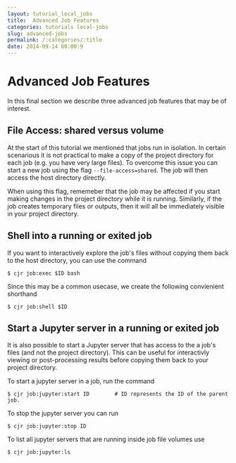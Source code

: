 ```yaml
---
layout: tutorial_local_jobs
title:  Advanced Job Features
categories: tutorials local-jobs
slug: advanced-jobs
permalink: /:categories/:title
date: 2014-09-14 00:00:9
---
```


Advanced Job Features
=======================

In this final section we describe three advanced job features that may be of interest.

## File Access: shared versus volume

At the start of this tutorial we mentioned that jobs run in isolation. In certain scenarious it is not practical to make a copy of the project directory for each job (e.g. you have very large files).
To overcome this issue you can start a new job using the flag `--file-access=shared`. The job will then access the host directory directly.

When using this flag, rememeber that the job may be affected if you start making changes in the project directory while it is running. Similarly, if the job creates temporary files or outputs, then it will all be immediately visible in your project directory.

## Shell into a running or exited job

If you want to interactively explore the job's files without copying them back to the host directory, you can use the command
```console
$ cjr job:exec $ID bash
```
Since this may be a common usecase, we create the following convienient shorthand
```console
$ cjr job:shell $ID
```

## Start a Jupyter server in a running or exited job

It is also possible to start a Jupyter server that has access to the a job's files (and not the project directory). 
This can be useful for interactivly viewing or post-processing results before copying them back to your project directory. 

To start a jupyter server in a job, run the command
```console
$ cjr job:jupyter:start ID        # ID represents the ID of the parent job.
```
To stop the jupyter server you can run
```console
$ cjr job:jupyter:stop ID
```
To list all jupyter servers that are running inside job file volumes use
```console
$ cjr job:jupyter:ls
```